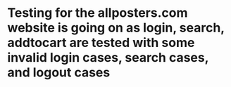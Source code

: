 # Testing for the allposters.com website is going on as login, search, addtocart are tested with some invalid login cases, search cases, and logout cases
